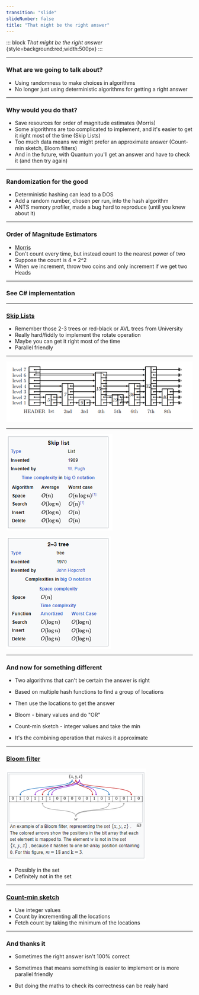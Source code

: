 ```yaml
---
transition: "slide"
slideNumber: false
title: "That might be the right answer"
---
```


::: block
*That might be the right answer* {style=background:red;width:500px}
::: 

---

### What are we going to talk about?

- Using randomness to make choices in algorithms
- No longer just using deterministic algorithms for getting a right answer

---

### Why would you do that?

- Save resources for order of magnitude estimates (Morris)
- Some algorithms are too complicated to implement, and it's easier to get it right most of the time (Skip Lists)
- Too much data means we might prefer an approximate answer (Count-min sketch, Bloom filters)
- And in the future, with Quantum you'll get an answer and have to check it (and then try again) 

---

### Randomization for the good

- Deterministic hashing can lead to a DOS
- Add a random number, chosen per run, into the hash algorithm
- ANTS memory profiler, made a bug hard to reproduce (until you knew about it)

---

### Order of Magnitude Estimators

- [Morris](https://en.wikipedia.org/wiki/Approximate_counting_algorithm)
- Don't count every time, but instead count to the nearest power of two
- Suppose the count is 4 = 2^2
- When we increment, throw two coins and only increment if we get two Heads

---

### See C# implementation

---

### [Skip Lists](https://en.wikipedia.org/wiki/Skip_list)

- Remember those 2-3 trees or red-black or AVL trees from University
- Really hard/fiddly to implement the rotate operation
- Maybe you can get it right most of the time
- Parallel friendly

---

![Skip list](images/skiplist.png)

---

![](images/skiplist-complexity.png)

![](images/2-3-complexity.png)

---

### And now for something different

- Two algorithms that can't be certain the answer is right

- Based on multiple hash functions to find a group of locations
- Then use the locations to get the answer
- Bloom - binary values and do "OR"
- Count-min sketch - integer values and take the min
- It's the combining operation that makes it approximate

---

### [Bloom filter](https://en.wikipedia.org/wiki/Bloom_filter)

![](images/bloom.png)

- Possibly in the set
- Definitely not in the set

---

### [Count-min sketch](https://en.wikipedia.org/wiki/Count%E2%80%93min_sketch)

- Use integer values
- Count by incrementing all the locations
- Fetch count by taking the minimum of the locations

---

### And thanks it

- Sometimes the right answer isn't 100% correct
- Sometimes that means something is easier to implement or is more parallel friendly

- But doing the maths to check its correctness can be realy hard
